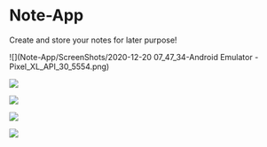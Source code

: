 # Note-App
Create and store your notes for later purpose!

![](Note-App/ScreenShots/2020-12-20 07_47_34-Android Emulator - Pixel_XL_API_30_5554.png)

![](Note-App/ScreenShots/2020-12-20%2007_49_20-Android%20Emulator%20-%20Pixel_XL_API_30_5554.png)

![](Note-App/ScreenShots/2020-12-20%2007_49_54-Android%20Emulator%20-%20Pixel_XL_API_30_5554.png)

![](Note-App/ScreenShots/2020-12-20%2007_50_03-Android%20Emulator%20-%20Pixel_XL_API_30_5554.png)

![](Note-App/ScreenShots/2020-12-20%2007_50_07-Android%20Emulator%20-%20Pixel_XL_API_30_5554.png)
